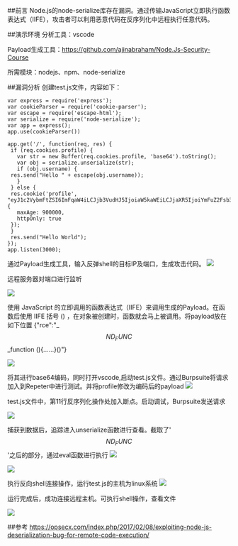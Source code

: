 ##前言
Node.js的node-serialize库存在漏洞。通过传输JavaScript立即执行函数表达式（IIFE），攻击者可以利用恶意代码在反序列化中远程执行任意代码。

##演示环境
分析工具：vscode

Payload生成工具：https://github.com/ajinabraham/Node.Js-Security-Course

所需模块：nodejs、npm、node-serialize

##漏洞分析
创建test.js文件，内容如下：

    var express = require('express');
    var cookieParser = require('cookie-parser');
    var escape = require('escape-html');
    var serialize = require('node-serialize');
    var app = express();
    app.use(cookieParser())
    
    app.get('/', function(req, res) {
     if (req.cookies.profile) {
       var str = new Buffer(req.cookies.profile, 'base64').toString();
       var obj = serialize.unserialize(str);
       if (obj.username) {
     res.send("Hello " + escape(obj.username));
       }
     } else {
     res.cookie('profile', "eyJ1c2VybmFtZSI6ImFqaW4iLCJjb3VudHJ5IjoiaW5kaWEiLCJjaXR5IjoiYmFuZ2Fsb3JlIn0=", {
       maxAge: 900000,
       httpOnly: true
     });
     }
     res.send("Hello World");
    });
    app.listen(3000);


通过Payload生成工具，输入反弹shell的目标IP及端口，生成攻击代码。
![](https://i.imgur.com/YO3ZcRD.png)

远程服务器对端口进行监听

![](https://i.imgur.com/ehaibI8.png)


使用 JavaScript 的立即调用的函数表达式（IIFE）来调用生成的Payload。在函数后使用 IIFE 括号 () ，在对象被创建时，函数就会马上被调用。将payload放在如下位置
{"rce":"_$$ND_FUNC$$_function (){......}()"}

![](https://i.imgur.com/Vv3wcC1.png)

将其进行base64编码，同时打开vscode,启动test.js文件。通过Burpsuite将请求加入到Repeter中进行测试。并将profile修改为编码后的payload
![](https://i.imgur.com/VbMdLCU.png)

test.js文件中，第11行反序列化操作处加入断点。启动调试，Burpsuite发送请求

![](https://i.imgur.com/YmctDpY.png)

捕获到数据后，追踪进入unserialize函数进行查看。截取了'_$$ND_FUNC$$_'之后的部分，通过eval函数进行执行
![](https://i.imgur.com/NRh1trr.png)

![](https://i.imgur.com/yoYAHgg.png)

执行反向shell连接操作，运行test.js的主机为linux系统
![](https://i.imgur.com/ablwkyB.png)

运行完成后，成功连接远程主机。可执行shell操作，查看文件

![](https://i.imgur.com/yW9QTxz.png)

##参考
https://opsecx.com/index.php/2017/02/08/exploiting-node-js-deserialization-bug-for-remote-code-execution/